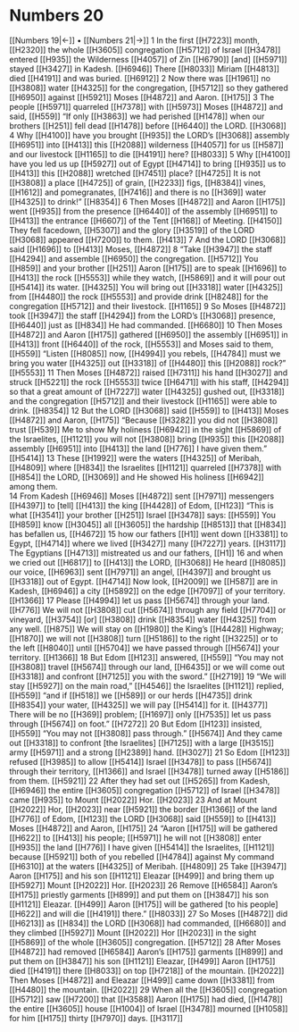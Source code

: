 # Numbers 20
[[Numbers 19|←]] • [[Numbers 21|→]]
1 In the first [[H7223]] month, [[H2320]] the whole [[H3605]] congregation [[H5712]] of Israel [[H3478]] entered [[H935]] the Wilderness [[H4057]] of Zin [[H6790]] [and] [[H5971]] stayed [[H3427]] in Kadesh. [[H6946]] There [[H8033]] Miriam [[H4813]] died [[H4191]] and was buried. [[H6912]] 
2 Now there was [[H1961]] no [[H3808]] water [[H4325]] for the congregation, [[H5712]] so they gathered [[H6950]] against [[H5921]] Moses [[H4872]] and Aaron. [[H175]] 
3 The people [[H5971]] quarreled [[H7378]] with [[H5973]] Moses [[H4872]] and said, [[H559]] “If only [[H3863]] we had perished [[H1478]] when our brothers [[H251]] fell dead [[H1478]] before [[H6440]] the LORD. [[H3068]] 
4 Why [[H4100]] have you brought [[H935]] the LORD’s [[H3068]] assembly [[H6951]] into [[H413]] this [[H2088]] wilderness [[H4057]] for us [[H587]] and our livestock [[H1165]] to die [[H4191]] here? [[H8033]] 
5 Why [[H4100]] have you led us up [[H5927]] out of Egypt [[H4714]] to bring [[H935]] us to [[H413]] this [[H2088]] wretched [[H7451]] place? [[H4725]] It is not [[H3808]] a place [[H4725]] of grain, [[H2233]] figs, [[H8384]] vines, [[H1612]] and pomegranates, [[H7416]] and there is no [[H369]] water [[H4325]] to drink!” [[H8354]] 
6 Then Moses [[H4872]] and Aaron [[H175]] went [[H935]] from the presence [[H6440]] of the assembly [[H6951]] to [[H413]] the entrance [[H6607]] of the Tent [[H168]] of Meeting. [[H4150]] They fell facedown, [[H5307]] and the glory [[H3519]] of the LORD [[H3068]] appeared [[H7200]] to them. [[H413]] 
7 And the LORD [[H3068]] said [[H1696]] to [[H413]] Moses, [[H4872]] 
8 “Take [[H3947]] the staff [[H4294]] and assemble [[H6950]] the congregation. [[H5712]] You [[H859]] and your brother [[H251]] Aaron [[H175]] are to speak [[H1696]] to [[H413]] the rock [[H5553]] while they watch, [[H5869]] and it will pour out [[H5414]] its water. [[H4325]] You will bring out [[H3318]] water [[H4325]] from [[H4480]] the rock [[H5553]] and provide drink [[H8248]] for the congregation [[H5712]] and their livestock. [[H1165]] 
9 So Moses [[H4872]] took [[H3947]] the staff [[H4294]] from the LORD’s [[H3068]] presence, [[H6440]] just as [[H834]] He had commanded. [[H6680]] 
10 Then Moses [[H4872]] and Aaron [[H175]] gathered [[H6950]] the assembly [[H6951]] in [[H413]] front [[H6440]] of the rock, [[H5553]] and Moses said to them, [[H559]] “Listen [[H8085]] now, [[H4994]] you rebels, [[H4784]] must we bring you water [[H4325]] out [[H3318]] of [[H4480]] this [[H2088]] rock?” [[H5553]] 
11 Then Moses [[H4872]] raised [[H7311]] his hand [[H3027]] and struck [[H5221]] the rock [[H5553]] twice [[H6471]] with his staff, [[H4294]] so that a great amount of [[H7227]] water [[H4325]] gushed out, [[H3318]] and the congregation [[H5712]] and their livestock [[H1165]] were able to drink. [[H8354]] 
12 But the LORD [[H3068]] said [[H559]] to [[H413]] Moses [[H4872]] and Aaron, [[H175]] “Because [[H3282]] you did not [[H3808]] trust [[H539]] Me  to show My holiness [[H6942]] in the sight [[H5869]] of the Israelites, [[H1121]] you will not [[H3808]] bring [[H935]] this [[H2088]] assembly [[H6951]] into [[H413]] the land [[H776]] I have given them.” [[H5414]] 
13 These [[H1992]] were the waters [[H4325]] of Meribah, [[H4809]] where [[H834]] the Israelites [[H1121]] quarreled [[H7378]] with [[H854]] the LORD, [[H3069]] and He showed His holiness [[H6942]] among them.  
14 From Kadesh [[H6946]] Moses [[H4872]] sent [[H7971]] messengers [[H4397]] to [tell] [[H413]] the king [[H4428]] of Edom, [[H123]] “This is what [[H3541]] your brother [[H251]] Israel [[H3478]] says: [[H559]] You [[H859]] know [[H3045]] all [[H3605]] the hardship [[H8513]] that [[H834]] has befallen us, [[H4672]] 
15 how our fathers [[H1]] went down [[H3381]] to Egypt, [[H4714]] where we lived [[H3427]] many [[H7227]] years. [[H3117]] The Egyptians [[H4713]] mistreated us and our fathers, [[H1]] 
16 and when we cried out [[H6817]] to [[H413]] the LORD, [[H3068]] He heard [[H8085]] our voice, [[H6963]] sent [[H7971]] an angel, [[H4397]] and brought us [[H3318]] out of Egypt. [[H4714]] Now look, [[H2009]] we [[H587]] are in Kadesh, [[H6946]] a city [[H5892]] on the edge [[H7097]] of your territory. [[H1366]] 
17 Please [[H4994]] let us pass [[H5674]] through your land. [[H776]] We will not [[H3808]] cut [[H5674]] through any field [[H7704]] or vineyard, [[H3754]] [or] [[H3808]] drink [[H8354]] water [[H4325]] from any well. [[H875]] We will stay on [[H1980]] the King’s [[H4428]] Highway; [[H1870]] we will not [[H3808]] turn [[H5186]] to the right [[H3225]] or to the left [[H8040]] until [[H5704]] we have passed through [[H5674]] your territory. [[H1366]] 
18 But Edom [[H123]] answered, [[H559]] “You may not [[H3808]] travel [[H5674]] through our land, [[H6435]] or we will come out [[H3318]] and confront [[H7125]] you with the sword.” [[H2719]] 
19 “We will stay [[H5927]] on the main road,” [[H4546]] the Israelites [[H1121]] replied, [[H559]] “and if [[H518]] we [[H589]] or our herds [[H4735]] drink [[H8354]] your water, [[H4325]] we will pay [[H5414]] for it. [[H4377]] There will be no [[H369]] problem; [[H1697]] only [[H7535]] let us pass through [[H5674]] on foot.” [[H7272]] 
20 But Edom [[H123]] insisted, [[H559]] “You may not [[H3808]] pass through.” [[H5674]] And they came out [[H3318]] to confront [the Israelites] [[H7125]] with a large [[H3515]] army [[H5971]] and a strong [[H2389]] hand. [[H3027]] 
21 So Edom [[H123]] refused [[H3985]] to allow [[H5414]] Israel [[H3478]] to pass [[H5674]] through their territory, [[H1366]] and Israel [[H3478]] turned away [[H5186]] from them. [[H5921]] 
22 After they had set out [[H5265]] from Kadesh, [[H6946]] the entire [[H3605]] congregation [[H5712]] of Israel [[H3478]] came [[H935]] to Mount [[H2022]] Hor. [[H2023]] 
23 And at Mount [[H2022]] Hor, [[H2023]] near [[H5921]] the border [[H1366]] of the land [[H776]] of Edom, [[H123]] the LORD [[H3068]] said [[H559]] to [[H413]] Moses [[H4872]] and Aaron, [[H175]] 
24 “Aaron [[H175]] will be gathered [[H622]] to [[H413]] his people; [[H5971]] he will not [[H3808]] enter [[H935]] the land [[H776]] I have given [[H5414]] the Israelites, [[H1121]] because [[H5921]] both of you rebelled [[H4784]] against My command [[H6310]] at the waters [[H4325]] of Meribah. [[H4809]] 
25 Take [[H3947]] Aaron [[H175]] and his son [[H1121]] Eleazar [[H499]] and bring them up [[H5927]] Mount [[H2022]] Hor. [[H2023]] 
26 Remove [[H6584]] Aaron’s [[H175]] priestly garments [[H899]] and put them on [[H3847]] his son [[H1121]] Eleazar. [[H499]] Aaron [[H175]] will be gathered [to his people] [[H622]] and will die [[H4191]] there.” [[H8033]] 
27 So Moses [[H4872]] did [[H6213]] as [[H834]] the LORD [[H3068]] had commanded, [[H6680]] and they climbed [[H5927]] Mount [[H2022]] Hor [[H2023]] in the sight [[H5869]] of the whole [[H3605]] congregation. [[H5712]] 
28 After Moses [[H4872]] had removed [[H6584]] Aaron’s [[H175]] garments [[H899]] and put them on [[H3847]] his son [[H1121]] Eleazar, [[H499]] Aaron [[H175]] died [[H4191]] there [[H8033]] on top [[H7218]] of the mountain. [[H2022]] Then Moses [[H4872]] and Eleazar [[H499]] came down [[H3381]] from [[H4480]] the mountain. [[H2022]] 
29 When all the [[H3605]] congregation [[H5712]] saw [[H7200]] that [[H3588]] Aaron [[H175]] had died, [[H1478]] the entire [[H3605]] house [[H1004]] of Israel [[H3478]] mourned [[H1058]] for him [[H175]] thirty [[H7970]] days. [[H3117]] 
